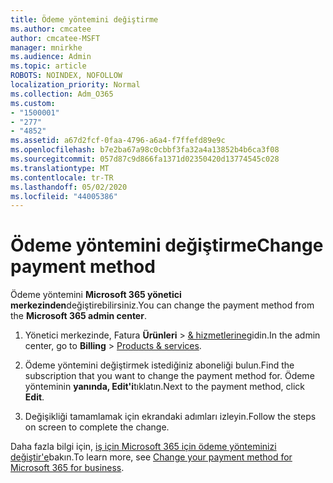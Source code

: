```yaml
---
title: Ödeme yöntemini değiştirme
ms.author: cmcatee
author: cmcatee-MSFT
manager: mnirkhe
ms.audience: Admin
ms.topic: article
ROBOTS: NOINDEX, NOFOLLOW
localization_priority: Normal
ms.collection: Adm_O365
ms.custom:
- "1500001"
- "277"
- "4852"
ms.assetid: a67d2fcf-0faa-4796-a6a4-f7ffefd89e9c
ms.openlocfilehash: b7e2ba67a98c0cbbf3fa32a4a13852b4b6ca3f08
ms.sourcegitcommit: 057d87c9d866fa1371d02350420d13774545c028
ms.translationtype: MT
ms.contentlocale: tr-TR
ms.lasthandoff: 05/02/2020
ms.locfileid: "44005386"
---
```

# <a name="change-payment-method"></a><span data-ttu-id="09ac1-102">Ödeme yöntemini değiştirme</span><span class="sxs-lookup"><span data-stu-id="09ac1-102">Change payment method</span></span>

<span data-ttu-id="09ac1-103">Ödeme yöntemini **Microsoft 365 yönetici merkezinden**değiştirebilirsiniz.</span><span class="sxs-lookup"><span data-stu-id="09ac1-103">You can change the payment method from the **Microsoft 365 admin center**.</span></span>
  
1. <span data-ttu-id="09ac1-104">Yönetici merkezinde, Fatura **Ürünleri** \> [& hizmetlerine](https://go.microsoft.com/fwlink/p/?linkid=842054)gidin.</span><span class="sxs-lookup"><span data-stu-id="09ac1-104">In the admin center, go to **Billing** \> [Products & services](https://go.microsoft.com/fwlink/p/?linkid=842054).</span></span>

2. <span data-ttu-id="09ac1-105">Ödeme yöntemini değiştirmek istediğiniz aboneliği bulun.</span><span class="sxs-lookup"><span data-stu-id="09ac1-105">Find the subscription that you want to change the payment method for.</span></span> <span data-ttu-id="09ac1-106">Ödeme yönteminin **yanında, Edit'i**tıklatın.</span><span class="sxs-lookup"><span data-stu-id="09ac1-106">Next to the payment method, click **Edit**.</span></span>

3. <span data-ttu-id="09ac1-107">Değişikliği tamamlamak için ekrandaki adımları izleyin.</span><span class="sxs-lookup"><span data-stu-id="09ac1-107">Follow the steps on screen to complete the change.</span></span>

<span data-ttu-id="09ac1-108">Daha fazla bilgi için, [iş için Microsoft 365 için ödeme yönteminizi değiştir'e](https://docs.microsoft.com/office365/admin/subscriptions-and-billing/change-payment-method)bakın.</span><span class="sxs-lookup"><span data-stu-id="09ac1-108">To learn more, see [Change your payment method for Microsoft 365 for business](https://docs.microsoft.com/office365/admin/subscriptions-and-billing/change-payment-method).</span></span>
